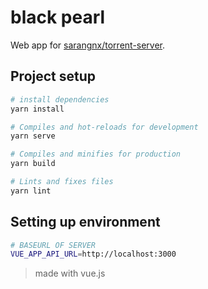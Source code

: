 # black pearl

Web app for [sarangnx/torrent-server](https://github.com/sarangnx/torrent-server).

## Project setup

```bash
# install dependencies
yarn install

# Compiles and hot-reloads for development
yarn serve

# Compiles and minifies for production
yarn build

# Lints and fixes files
yarn lint
```

## Setting up environment

```bash
# BASEURL OF SERVER
VUE_APP_API_URL=http://localhost:3000
```

> made with vue.js
